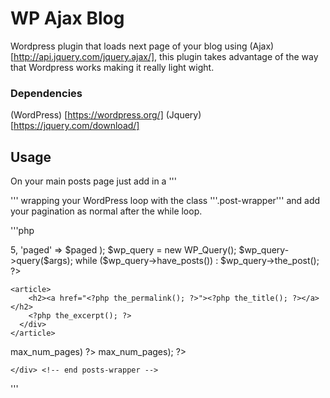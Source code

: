 # WP Ajax Blog

Wordpress plugin that loads next page of your blog using (Ajax) [http://api.jquery.com/jquery.ajax/], this plugin takes advantage of the way that Wordpress works making it really light wight. 

### Dependencies
(WordPress) [https://wordpress.org/]
(Jquery) [https://jquery.com/download/]

## Usage

On your main posts page just add in a '''<div>''' wrapping your WordPress loop with the class '''.post-wrapper''' and add your pagination as normal after the while loop.

'''php
<div class="posts-wrapper">
  <?php 
    $args = array(
      'showposts' => 5,
      'paged' => $paged
    );
    $wp_query = new WP_Query(); $wp_query->query($args);
    while ($wp_query->have_posts()) : $wp_query->the_post(); 
  ?>

    <article>
        <h2><a href="<?php the_permalink(); ?>"><?php the_title(); ?></a></h2>
        <?php the_excerpt(); ?>
      </div>
    </article>

  <?php endwhile; ?> <!-- End While Loop -->
  <?php previous_posts_link( 'Previous', $cpt_query->max_num_pages) ?>
  <?php next_posts_link( 'Load More', $cpt_query->max_num_pages); ?>

    </div> <!-- end posts-wrapper -->
  <?php wp_reset_postdata(); ?>
'''
